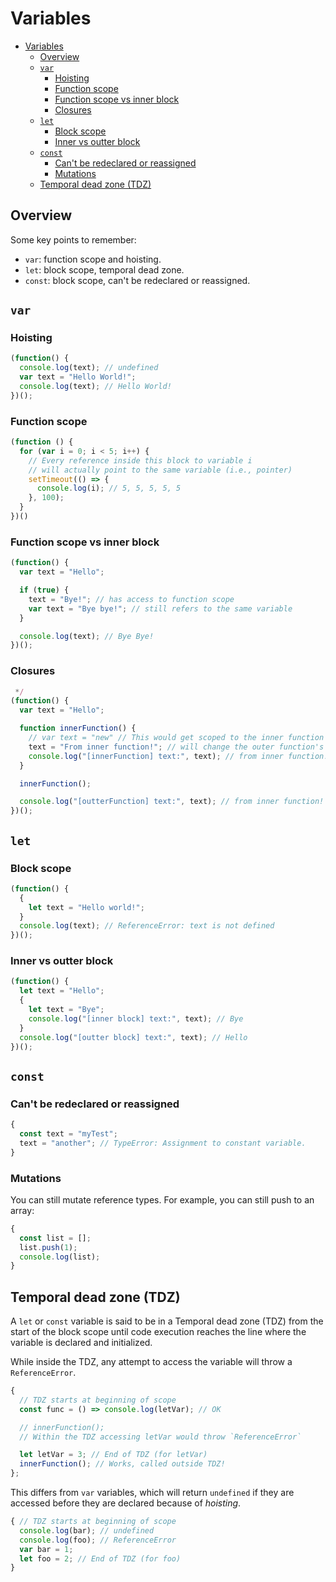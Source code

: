 # Variables

- [Variables](#variables)
  - [Overview](#overview)
  - [`var`](#var)
    - [Hoisting](#hoisting)
    - [Function scope](#function-scope)
    - [Function scope vs inner block](#function-scope-vs-inner-block)
    - [Closures](#closures)
  - [`let`](#let)
    - [Block scope](#block-scope)
    - [Inner vs outter block](#inner-vs-outter-block)
  - [`const`](#const)
    - [Can't be redeclared or reassigned](#cant-be-redeclared-or-reassigned)
    - [Mutations](#mutations)
  - [Temporal dead zone (TDZ)](#temporal-dead-zone-tdz)

## Overview

Some key points to remember:

- `var`: function scope and hoisting.
- `let`: block scope, temporal dead zone.
- `const`: block scope, can't be redeclared or reassigned.

## `var`

### Hoisting

```js
(function() {
  console.log(text); // undefined
  var text = "Hello World!";
  console.log(text); // Hello World!
})();
```

### Function scope

```js
(function () {
  for (var i = 0; i < 5; i++) {
    // Every reference inside this block to variable i
    // will actually point to the same variable (i.e., pointer)
    setTimeout(() => {
      console.log(i); // 5, 5, 5, 5, 5
    }, 100);
  }
})()
```

### Function scope vs inner block

```js
(function() {
  var text = "Hello";

  if (true) {
    text = "Bye!"; // has access to function scope
    var text = "Bye bye!"; // still refers to the same variable
  }

  console.log(text); // Bye Bye!
})();
```

### Closures

```js
 */
(function() {
  var text = "Hello";

  function innerFunction() {
    // var text = "new" // This would get scoped to the inner function only;
    text = "From inner function!"; // will change the outer function's variable
    console.log("[innerFunction] text:", text); // from inner function!
  }

  innerFunction();

  console.log("[outterFunction] text:", text); // from inner function!
})();
```

## `let`

### Block scope

```js
(function() {
  {
    let text = "Hello world!";
  }
  console.log(text); // ReferenceError: text is not defined
})();
```

### Inner vs outter block

```js
(function() {
  let text = "Hello";
  {
    let text = "Bye";
    console.log("[inner block] text:", text); // Bye
  }
  console.log("[outter block] text:", text); // Hello
})();
```

## `const`

### Can't be redeclared or reassigned

```js
{
  const text = "myTest";
  text = "another"; // TypeError: Assignment to constant variable.
}
```

### Mutations

You can still mutate reference types. For example, you can still push to an array:

```js
{
  const list = [];
  list.push(1);
  console.log(list);
}
```

## Temporal dead zone (TDZ)

A `let` or `const` variable is said to be in a Temporal dead zone (TDZ) from the start of the block scope until code execution reaches the line where the variable is declared and initialized.

While inside the TDZ, any attempt to access the variable will throw a `ReferenceError`.

```js
{
  // TDZ starts at beginning of scope
  const func = () => console.log(letVar); // OK

  // innerFunction();
  // Within the TDZ accessing letVar would throw `ReferenceError`

  let letVar = 3; // End of TDZ (for letVar)
  innerFunction(); // Works, called outside TDZ!
};
```

This differs from `var` variables, which will return `undefined` if they are accessed before they are declared because of _hoisting_.

```js
{ // TDZ starts at beginning of scope
  console.log(bar); // undefined
  console.log(foo); // ReferenceError
  var bar = 1;
  let foo = 2; // End of TDZ (for foo)
}
```
